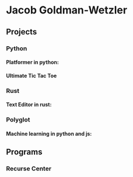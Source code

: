 # Jacob Goldman-Wetzler

## Projects

### Python

#### Platformer in python:

#### Ultimate Tic Tac Toe

### Rust

#### Text Editor in rust:

### Polyglot

#### Machine learning in python and js:

## Programs

### Recurse Center
